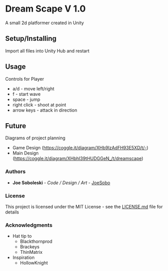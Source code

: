 # Dream Scape V 1.0

A small 2d platformer created in Unity

## Setup/Installing

Import all files into Unity Hub and restart

## Usage

Controls for Player

* a/d         - move left/right
* f           - start wave
* space       - jump
* right click - shoot at point
* arrow keys  - attack in direction

## Future

Diagrams of project planning
* Game Design (https://coggle.it/diagram/XHb9IzAdFH93E5XD/t/-)
* Main Design (https://coggle.it/diagram/XHbhI39tHUDGGeN_/t/dreamscape)

### Authors

* **Joe Soboleski** - *Code / Design / Art* - [JoeSobo](https://github.com/joesobo)

### License

This project is licensed under the MIT License - see the [LICENSE.md](LICENSE.md) file for details

### Acknowledgments

* Hat tip to
	* Blackthornprod
	* Brackeys
	* ThinMatrix
* Inspiration
	* HollowKnight

